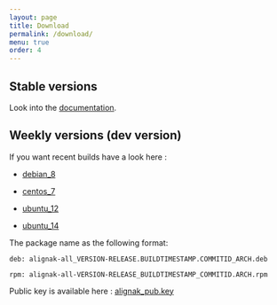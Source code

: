 ```yaml
---
layout: page
title: Download
permalink: /download/
menu: true
order: 4
---
```


## Stable versions

Look into the [documentation](http://alignak-doc.readthedocs.org/en/latest/02_installation/index.html).


## Weekly versions (dev version)

If you want recent builds have a look here :


* [debian_8](/build/debian_8/alignak-all_0.2-1.1475663319.1595ffd_all.deb)

* [centos_7](/build/centos_7/alignak-all-0.2-1_1475663319_1595ffd.el7.x86_64.rpm)

* [ubuntu_12](/build/ubuntu_12/alignak-all_0.2-1.1475663319.1595ffd_all.deb)

* [ubuntu_14](/build/ubuntu_14/alignak-all_0.2-1.1475663319.1595ffd_all.deb)


The package name as the following format:

```		
deb: alignak-all_VERSION-RELEASE.BUILDTIMESTAMP.COMMITID_ARCH.deb
```

```
rpm: alignak-all-VERSION-RELEASE_BUILDTIMESTAMP_COMMITID.ARCH.rpm		
```

Public key is available here : [alignak_pub.key](/repos/alignak_pub.key)
